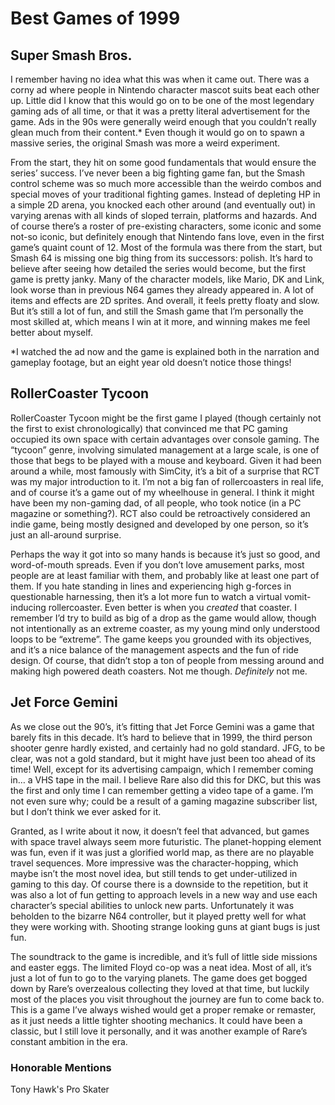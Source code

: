 # Best Games of 1999

## Super Smash Bros.

I remember having no idea what this was when it came out. There was a corny ad where people in Nintendo character mascot suits beat each other up. Little did I know that this would go on to be one of the most legendary gaming ads of all time, or that it was a pretty literal advertisement for the game. Ads in the 90s were generally weird enough that you couldn’t really glean much from their content.* Even though it would go on to spawn a massive series, the original Smash was more a weird experiment. 

From the start, they hit on some good fundamentals that would ensure the series’ success. I’ve never been a big fighting game fan, but the Smash control scheme was so much more accessible than the weirdo combos and special moves of your traditional fighting games. Instead of depleting HP in a simple 2D arena, you knocked each other around (and eventually out) in varying arenas with all kinds of sloped terrain, platforms and hazards. And of course there’s a roster of pre-existing characters, some iconic and some not-so iconic, but definitely enough that Nintendo fans love, even in the first game’s quaint count of 12.
Most of the formula was there from the start, but Smash 64 is missing one big thing from its successors: polish. It’s hard to believe after seeing how detailed the series would become, but the first game is pretty janky. Many of the character models, like Mario, DK and Link, look worse than in previous N64 games they already appeared in. A lot of items and effects are 2D sprites. And overall, it feels pretty floaty and slow. But it’s still a lot of fun, and still the Smash game that I’m personally the most skilled at, which means I win at it more, and winning makes me feel better about myself.

*I watched the ad now and the game is explained both in the narration and gameplay footage, but an eight year old doesn’t notice those things!

## RollerCoaster Tycoon

RollerCoaster Tycoon might be the first game I played (though certainly not the first to exist chronologically) that convinced me that PC gaming occupied its own space with certain advantages over console gaming. The “tycoon” genre, involving simulated management at a large scale, is one of those that begs to be played with a mouse and keyboard. Given it had been around a while, most famously with SimCity, it’s a bit of a surprise that RCT was my major introduction to it. I’m not a big fan of rollercoasters in real life, and of course it’s a game out of my wheelhouse in general. I think it might have been my non-gaming dad, of all people, who took notice (in a PC magazine or something?). RCT also could be retroactively considered an indie game, being mostly designed and developed by one person, so it’s just an all-around surprise. 

Perhaps the way it got into so many hands is because it’s just so good, and word-of-mouth spreads. Even if you don’t love amusement parks, most people are at least familiar with them, and probably like at least one part of them. If you hate standing in lines and experiencing high g-forces in questionable harnessing, then it’s a lot more fun to watch a virtual vomit-inducing rollercoaster. Even better is when you _created_ that coaster. I remember I’d try to build as big of a drop as the game would allow, though not intentionally as an extreme coaster, as my young mind only understood loops to be “extreme”. The game keeps you grounded with its objectives, and it’s a nice balance of the management aspects and the fun of ride design. Of course, that didn’t stop a ton of people from messing around and making high powered death coasters. Not me though. _Definitely_ not me.

## Jet Force Gemini

As we close out the 90’s, it’s fitting that Jet Force Gemini was a game that barely fits in this decade. It’s hard to believe that in 1999, the third person shooter genre hardly existed, and certainly had no gold standard. JFG, to be clear, was not a gold standard, but it might have just been too ahead of its time! Well, except for its advertising campaign, which I remember coming in… a VHS tape in the mail. I believe Rare also did this for DKC, but this was the first and only time I can remember getting a video tape of a game. I’m not even sure why; could be a result of a gaming magazine subscriber list, but I don’t think we ever asked for it.

Granted, as I write about it now, it doesn’t feel that advanced, but games with space travel always seem more futuristic. The planet-hopping element was fun, even if it was just a glorified world map, as there are no playable travel sequences. More impressive was the character-hopping, which maybe isn’t the most novel idea, but still tends to get under-utilized in gaming to this day. Of course there is a downside to the repetition, but it was also a lot of fun getting to approach levels in a new way and use each character’s special abilities to unlock new parts. Unfortunately it was beholden to the bizarre N64 controller, but it played pretty well for what they were working with. Shooting strange looking guns at giant bugs is just fun. 

The soundtrack to the game is incredible, and it’s full of little side missions and easter eggs. The limited Floyd co-op was a neat idea. Most of all, it’s just a lot of fun to go to the varying planets. The game does get bogged down by Rare’s overzealous collecting they loved at that time, but luckily most of the places you visit throughout the journey are fun to come back to. This is a game I’ve always wished would get a proper remake or remaster, as it just needs a little tighter shooting mechanics. It could have been a classic, but I still love it personally, and it was another example of Rare’s constant ambition in the era.

### Honorable Mentions

Tony Hawk's Pro Skater